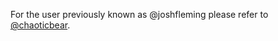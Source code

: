For the user previously known as @joshfleming please refer to [@chaoticbear](https://github.com/chaoticbear).
